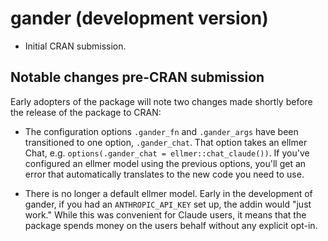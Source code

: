 # gander (development version)

* Initial CRAN submission.

## Notable changes pre-CRAN submission

Early adopters of the package will note two changes made shortly before the 
release of the package to CRAN:

* The configuration options `.gander_fn` and `.gander_args` have been 
  transitioned to one option, `.gander_chat`. That option takes an ellmer Chat, e.g. 
  `options(.gander_chat = ellmer::chat_claude())`.
  If you've configured an ellmer model using the previous options, you'll get
  an error that automatically translates to the new code you need to use.
  
* There is no longer a default ellmer model. Early in the development
  of gander, if you had an `ANTHROPIC_API_KEY` set up, the addin would
  "just work." While this was convenient for Claude users, it means that the 
  package spends money on the users behalf without any explicit opt-in.
